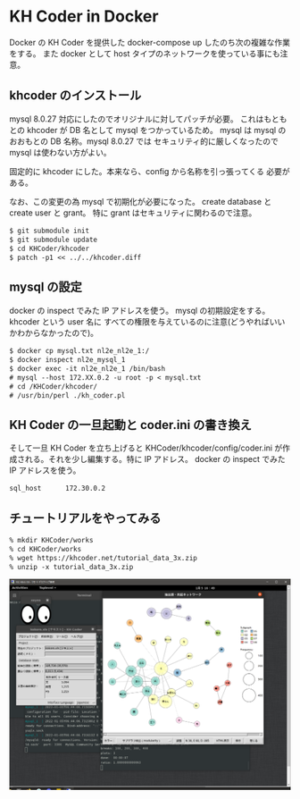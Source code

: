 # KH Coder in Docker
Docker の KH Coder を提供した
docker-compose up したのち次の複雑な作業をする。
また docker として host タイプのネットワークを使っている事にも注意。

## khcoder のインストール
mysql 8.0.27 対応にしたのでオリジナルに対してパッチが必要。
これはもともとの khcoder が DB 名として mysql をつかっているため。
mysql は mysql のおおもとの DB 名称。mysql 8.0.27 では
セキュリティ的に厳しくなったので mysql は使わない方がよい。

固定的に khcoder にした。本来なら、config から名称を引っ張ってくる
必要がある。

なお、この変更の為 mysql で初期化が必要になった。
create database と create user と grant。
特に grant はセキュリティに関わるので注意。

```
$ git submodule init
$ git submodule update
$ cd KHCoder/khcoder
$ patch -p1 << ../../khcoder.diff
```

## mysql の設定
docker の inspect でみた IP アドレスを使う。
mysql の初期設定をする。khcoder という user 名に
すべての権限を与えているのに注意(どうやればいいかわからなかったので)。

```
$ docker cp mysql.txt nl2e_nl2e_1:/
$ docker inspect nl2e_mysql_1
$ docker exec -it nl2e_nl2e_1 /bin/bash
# mysql --host 172.XX.0.2 -u root -p < mysql.txt
# cd /KHCoder/khcoder/
# /usr/bin/perl ./kh_coder.pl
```

## KH Coder の一旦起動と coder.ini の書き換え
そして一旦  KH Coder を立ち上げると KHCoder/khcoder/config/coder.ini
が作成される。それを少し編集する。特に IP アドレス。
docker の inspect でみた IP アドレスを使う。

```
sql_host      172.30.0.2
```

## チュートリアルをやってみる

```
% mkdir KHCoder/works
% cd KHCoder/works
% wget https://khcoder.net/tutorial_data_3x.zip
% unzip -x tutorial_data_3x.zip
```

![khcoder](khcoder.png)
